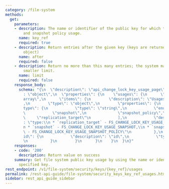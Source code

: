 ```yaml
---
category: /file-system
methods:
  get:
    parameters:
    - description: The name or identifier of the public key for which to show snapshot
        and snapshot policy usage.
      name: key_ref
      required: true
    - description: Return entries after the given key (keys are returned in the paging
        object)
      name: after
      required: false
    - description: Return no more than this many entries; the system may choose a
        smaller limit.
      name: limit
      required: false
    response_body:
      schema: "{\n  \"description\": \"api_change_lock_key_usage_page\",\n  \"type\"\
        : \"object\",\n  \"properties\": {\n    \"usages\": {\n      \"type\": \"\
        array\",\n      \"items\": {\n        \"description\": \"Usages of the key\"\
        ,\n        \"type\": \"object\",\n        \"properties\": {\n          \"\
        type\": {\n            \"type\": \"string\",\n            \"enum\": [\n  \
        \            \"snapshot\",\n              \"snapshot_policy\",\n         \
        \     \"replication_target\"\n            ],\n            \"description\"\
        : \"type:\\n * `replication_target` - FS_CHANGE_LOCK_KEY_USAGE_REPLICATION,\\\
        n * `snapshot` - FS_CHANGE_LOCK_KEY_USAGE_SNAPSHOT,\\n * `snapshot_policy`\
        \ - FS_CHANGE_LOCK_KEY_USAGE_SNAPSHOT_POLICY\"\n          },\n          \"\
        id\": {\n            \"description\": \"id\",\n            \"type\": \"string\"\
        \n          }\n        }\n      }\n    }\n  }\n}"
    responses:
    - code: '200'
      description: Return value on success
    summary: Get file system public key usage by using the name or identifier of the
      specified key.
rest_endpoint: /v1/file-system/security/keys/{key_ref}/usages
permalink: /rest-api-guide/file-system/security_keys_key_ref_usages.html
sidebar: rest_api_guide_sidebar
---
```

